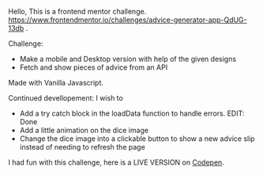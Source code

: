 Hello, This is a frontend mentor challenge. https://www.frontendmentor.io/challenges/advice-generator-app-QdUG-13db .



Challenge: 

<ul>
  <li>Make a mobile and Desktop version with help of the given designs</li>
  <li>Fetch and show pieces of advice from an API</li>
</ul>

Made with Vanilla Javascript.

Continued devellopement: I wish to 

<ul>
  <li>Add a try catch block in the loadData function to handle errors. EDIT: Done</li>
  <li>Add a little animation on the dice image</li>
  <li>Change the dice image into a clickable button to show a new advice slip instead of needing to refresh the page</li>
</ul>

I had fun with this challenge, here is a LIVE VERSION on <a href="https://codepen.io/nv83-github/pen/PoQewoM">Codepen<a/>. 


